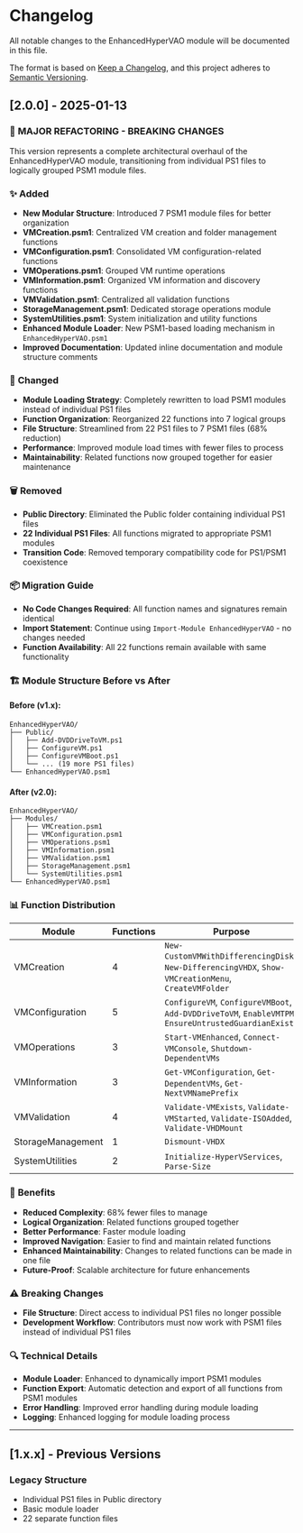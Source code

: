 # Changelog

All notable changes to the EnhancedHyperVAO module will be documented in this file.

The format is based on [Keep a Changelog](https://keepachangelog.com/en/1.0.0/),
and this project adheres to [Semantic Versioning](https://semver.org/spec/v2.0.0.html).

## [2.0.0] - 2025-01-13

### 🔄 **MAJOR REFACTORING - BREAKING CHANGES**

This version represents a complete architectural overhaul of the EnhancedHyperVAO module, transitioning from individual PS1 files to logically grouped PSM1 module files.

### ✨ **Added**
- **New Modular Structure**: Introduced 7 PSM1 module files for better organization
- **VMCreation.psm1**: Centralized VM creation and folder management functions
- **VMConfiguration.psm1**: Consolidated VM configuration-related functions
- **VMOperations.psm1**: Grouped VM runtime operations
- **VMInformation.psm1**: Organized VM information and discovery functions
- **VMValidation.psm1**: Centralized all validation functions
- **StorageManagement.psm1**: Dedicated storage operations module
- **SystemUtilities.psm1**: System initialization and utility functions
- **Enhanced Module Loader**: New PSM1-based loading mechanism in `EnhancedHyperVAO.psm1`
- **Improved Documentation**: Updated inline documentation and module structure comments

### 🔧 **Changed**
- **Module Loading Strategy**: Completely rewritten to load PSM1 modules instead of individual PS1 files
- **Function Organization**: Reorganized 22 functions into 7 logical groups
- **File Structure**: Streamlined from 22 PS1 files to 7 PSM1 files (68% reduction)
- **Performance**: Improved module load times with fewer files to process
- **Maintainability**: Related functions now grouped together for easier maintenance

### 🗑️ **Removed**
- **Public Directory**: Eliminated the Public folder containing individual PS1 files
- **22 Individual PS1 Files**: All functions migrated to appropriate PSM1 modules
- **Transition Code**: Removed temporary compatibility code for PS1/PSM1 coexistence

### 📦 **Migration Guide**
- **No Code Changes Required**: All function names and signatures remain identical
- **Import Statement**: Continue using `Import-Module EnhancedHyperVAO` - no changes needed
- **Function Availability**: All 22 functions remain available with same functionality

### 🏗️ **Module Structure Before vs After**

#### Before (v1.x):
```
EnhancedHyperVAO/
├── Public/
│   ├── Add-DVDDriveToVM.ps1
│   ├── ConfigureVM.ps1
│   ├── ConfigureVMBoot.ps1
│   └── ... (19 more PS1 files)
└── EnhancedHyperVAO.psm1
```

#### After (v2.0):
```
EnhancedHyperVAO/
├── Modules/
│   ├── VMCreation.psm1
│   ├── VMConfiguration.psm1
│   ├── VMOperations.psm1
│   ├── VMInformation.psm1
│   ├── VMValidation.psm1
│   ├── StorageManagement.psm1
│   └── SystemUtilities.psm1
└── EnhancedHyperVAO.psm1
```

### 📊 **Function Distribution**

| Module | Functions | Purpose |
|--------|-----------|---------|
| VMCreation | 4 | `New-CustomVMWithDifferencingDisk`, `New-DifferencingVHDX`, `Show-VMCreationMenu`, `CreateVMFolder` |
| VMConfiguration | 5 | `ConfigureVM`, `ConfigureVMBoot`, `Add-DVDDriveToVM`, `EnableVMTPM`, `EnsureUntrustedGuardianExists` |
| VMOperations | 3 | `Start-VMEnhanced`, `Connect-VMConsole`, `Shutdown-DependentVMs` |
| VMInformation | 3 | `Get-VMConfiguration`, `Get-DependentVMs`, `Get-NextVMNamePrefix` |
| VMValidation | 4 | `Validate-VMExists`, `Validate-VMStarted`, `Validate-ISOAdded`, `Validate-VHDMount` |
| StorageManagement | 1 | `Dismount-VHDX` |
| SystemUtilities | 2 | `Initialize-HyperVServices`, `Parse-Size` |

### 🎯 **Benefits**
- **Reduced Complexity**: 68% fewer files to manage
- **Logical Organization**: Related functions grouped together
- **Better Performance**: Faster module loading
- **Improved Navigation**: Easier to find and maintain related functions
- **Enhanced Maintainability**: Changes to related functions can be made in one file
- **Future-Proof**: Scalable architecture for future enhancements

### ⚠️ **Breaking Changes**
- **File Structure**: Direct access to individual PS1 files no longer possible
- **Development Workflow**: Contributors must now work with PSM1 files instead of individual PS1 files

### 🔍 **Technical Details**
- **Module Loader**: Enhanced to dynamically import PSM1 modules
- **Function Export**: Automatic detection and export of all functions from PSM1 modules
- **Error Handling**: Improved error handling during module loading
- **Logging**: Enhanced logging for module loading process

---

## [1.x.x] - Previous Versions

### Legacy Structure
- Individual PS1 files in Public directory
- Basic module loader
- 22 separate function files